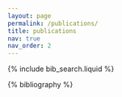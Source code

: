 ```yaml
---
layout: page
permalink: /publications/
title: publications
nav: true
nav_order: 2
---
```


<!-- _pages/publications.md -->

<!-- Bibsearch Feature -->
{% include bib_search.liquid %}

<div class="publications">

{% bibliography %}

</div>

